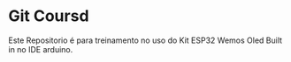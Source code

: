 # Git Coursd

Este Repositorio é para treinamento no uso do Kit ESP32 Wemos Oled Built in no IDE arduino.

